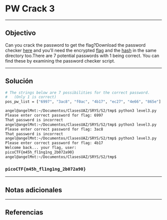# PW Crack 3

---
## Objectivo
Can you crack the password to get the flag?Download the password checker [here](https://artifacts.picoctf.net/c/23/level3.py) and you'll need the encrypted [flag](https://artifacts.picoctf.net/c/23/level3.flag.txt.enc) and the [hash](https://artifacts.picoctf.net/c/23/level3.hash.bin) in the same directory too.There are 7 potential passwords with 1 being correct. You can find these by examining the password checker script.


---
## Solución
``` bash
# The strings below are 7 possibilities for the correct password. 
#   (Only 1 is correct)
pos_pw_list = ["6997", "3ac8", "f0ac", "4b17", "ec27", "4e66", "865e"]

angel@angelMnt:~/Documentos/ClasesUAZ/SRYS/S2/tmp$ python3 level3.py 
Please enter correct password for flag: 6997
That password is incorrect
angel@angelMnt:~/Documentos/ClasesUAZ/SRYS/S2/tmp$ python3 level3.py 
Please enter correct password for flag: 3ac8
That password is incorrect
angel@angelMnt:~/Documentos/ClasesUAZ/SRYS/S2/tmp$ python3 level3.py 
Please enter correct password for flag: 4b17
Welcome back... your flag, user:
picoCTF{m45h_fl1ng1ng_2b072a90}
angel@angelMnt:~/Documentos/ClasesUAZ/SRYS/S2/tmp$ 


```
### `picoCTF{m45h_fl1ng1ng_2b072a90}`
---
## Notas adicionales

---
## Referencias
